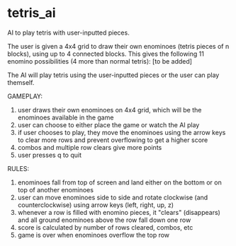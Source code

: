 # tetris_ai
AI to play tetris with user-inputted pieces.

The user is given a 4x4 grid to draw their own enominoes (tetris pieces of n blocks), using up to 4 connected blocks.
This gives the following 11 enomino possibilities (4 more than normal tetris):
[to be added]


The AI will play tetris using the user-inputted pieces or the user can play themself.

GAMEPLAY:
1. user draws their own enominoes on 4x4 grid, which will be the enominoes available in the game
2. user can choose to either place the game or watch the AI play
3. if user chooses to play, they move the enominoes using the arrow keys to clear more rows and prevent overflowing to get a higher score
4. combos and multiple row clears give more points
5. user presses q to quit

RULES:
1. enominoes fall from top of screen and land either on the bottom or on top of another enominoes
2. user can move enominoes side to side and rotate clockwise (and counterclockwise) using arrow keys (left, right, up, z)
3. whenever a row is filled with enomino pieces, it "clears" (disappears) and all ground enominoes above the row fall down one row
4. score is calculated by number of rows cleared, combos, etc
5. game is over when enominoes overflow the top row
